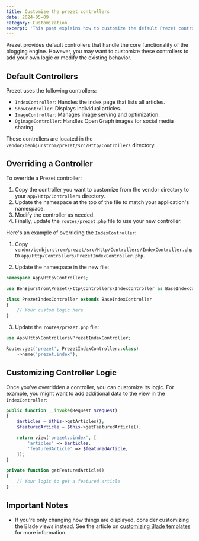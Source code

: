 ```yaml
---
title: Customize the prezet controllers
date: 2024-05-09
category: Customization
excerpt: 'This post explains how to customize the default Prezet controllers.'
---
```


Prezet provides default controllers that handle the core functionality of the blogging engine. However, you may want to customize these controllers to add your own logic or modify the existing behavior.

## Default Controllers

Prezet uses the following controllers:

- `IndexController`: Handles the index page that lists all articles.
- `ShowController`: Displays individual articles.
- `ImageController`: Manages image serving and optimization.
- `OgimageController`: Handles Open Graph images for social media sharing.

These controllers are located in the `vendor/benbjurstrom/prezet/src/Http/Controllers` directory.

## Overriding a Controller

To override a Prezet controller:

1. Copy the controller you want to customize from the vendor directory to your `app/Http/Controllers` directory.
2. Update the namespace at the top of the file to match your application's namespace.
3. Modify the controller as needed.
4. Finally, update the `routes/prezet.php` file to use your new controller.

Here's an example of overriding the `IndexController`:

1. Copy `vendor/benbjurstrom/prezet/src/Http/Controllers/IndexController.php` to `app/Http/Controllers/PrezetIndexController.php`.

2. Update the namespace in the new file:

```php
namespace App\Http\Controllers;

use BenBjurstrom\Prezet\Http\Controllers\IndexController as BaseIndexController;

class PrezetIndexController extends BaseIndexController
{
    // Your custom logic here
}
```

3. Update the `routes/prezet.php` file:

```php
use App\Http\Controllers\PrezetIndexController;

Route::get('prezet', PrezetIndexController::class)
    ->name('prezet.index');
```

## Customizing Controller Logic

Once you've overridden a controller, you can customize its logic. For example, you might want to add additional data to the view in the `IndexController`:

```php
public function __invoke(Request $request)
{
    $articles = $this->getArticles();
    $featuredArticle = $this->getFeaturedArticle();

    return view('prezet::index', [
        'articles' => $articles,
        'featuredArticle' => $featuredArticle,
    ]);
}

private function getFeaturedArticle()
{
    // Your logic to get a featured article
}
```

## Important Notes

- If you're only changing how things are displayed, consider customizing the Blade views instead. See the article on [customizing Blade templates](link-to-blade-customization-article) for more information.